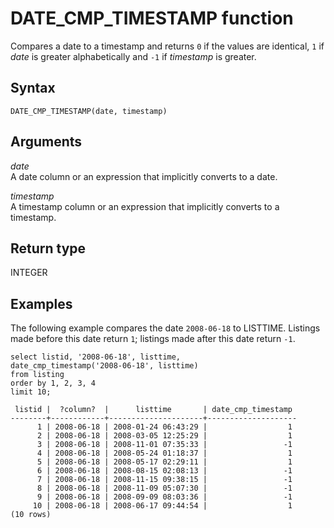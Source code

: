 # DATE\_CMP\_TIMESTAMP function<a name="r_DATE_CMP_TIMESTAMP"></a>

Compares a date to a timestamp and returns `0` if the values are identical, `1` if *date* is greater alphabetically and `-1` if *timestamp* is greater\.

## Syntax<a name="r_DATE_CMP_TIMESTAMP-synopsis"></a>

```
DATE_CMP_TIMESTAMP(date, timestamp)
```

## Arguments<a name="r_DATE_CMP_TIMESTAMP-arguments"></a>

 *date*   
A date column or an expression that implicitly converts to a date\.

 *timestamp*   
A timestamp column or an expression that implicitly converts to a timestamp\.

## Return type<a name="r_DATE_CMP_TIMESTAMP-return-type"></a>

INTEGER

## Examples<a name="r_DATE_CMP_TIMESTAMP-examples"></a>

The following example compares the date `2008-06-18` to LISTTIME\. Listings made before this date return `1`; listings made after this date return `-1`\. 

```
select listid, '2008-06-18', listtime,
date_cmp_timestamp('2008-06-18', listtime)
from listing
order by 1, 2, 3, 4
limit 10;

 listid |  ?column?  |      listtime       | date_cmp_timestamp
--------+------------+---------------------+--------------------
      1 | 2008-06-18 | 2008-01-24 06:43:29 |                  1
      2 | 2008-06-18 | 2008-03-05 12:25:29 |                  1
      3 | 2008-06-18 | 2008-11-01 07:35:33 |                 -1
      4 | 2008-06-18 | 2008-05-24 01:18:37 |                  1
      5 | 2008-06-18 | 2008-05-17 02:29:11 |                  1
      6 | 2008-06-18 | 2008-08-15 02:08:13 |                 -1
      7 | 2008-06-18 | 2008-11-15 09:38:15 |                 -1
      8 | 2008-06-18 | 2008-11-09 05:07:30 |                 -1
      9 | 2008-06-18 | 2008-09-09 08:03:36 |                 -1
     10 | 2008-06-18 | 2008-06-17 09:44:54 |                  1
(10 rows)
```